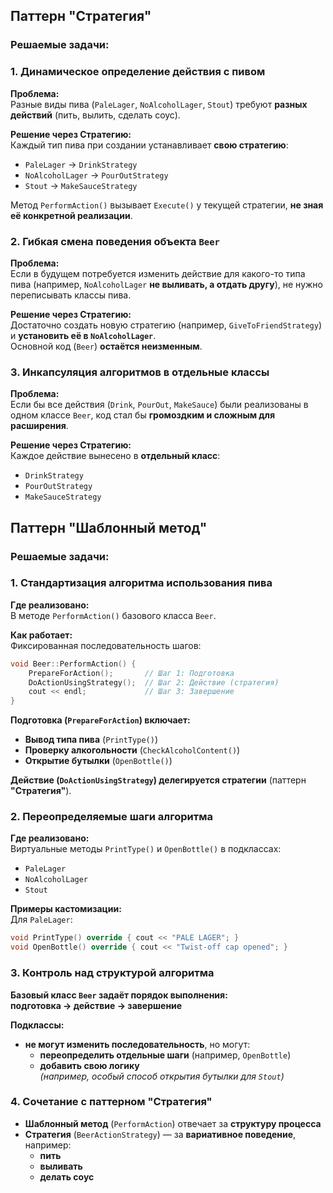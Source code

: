 ## Паттерн **"Стратегия"**

### Решаемые задачи:

### **1. Динамическое определение действия с пивом**

**Проблема:**  
Разные виды пива (`PaleLager`, `NoAlcoholLager`, `Stout`) требуют **разных действий** (пить, вылить, сделать соус).

**Решение через Стратегию:**  
Каждый тип пива при создании устанавливает **свою стратегию**:
- `PaleLager` → `DrinkStrategy`
- `NoAlcoholLager` → `PourOutStrategy`
- `Stout` → `MakeSauceStrategy`

Метод `PerformAction()` вызывает `Execute()` у текущей стратегии, **не зная её конкретной реализации**.

### **2. Гибкая смена поведения объекта `Beer`**

**Проблема:**  
Если в будущем потребуется изменить действие для какого-то типа пива (например, `NoAlcoholLager` **не выливать, а отдать другу**), не нужно переписывать классы пива.

**Решение через Стратегию:**  
Достаточно создать новую стратегию (например, `GiveToFriendStrategy`) и **установить её в `NoAlcoholLager`**.  
Основной код (`Beer`) **остаётся неизменным**.

### **3. Инкапсуляция алгоритмов в отдельные классы**

**Проблема:**  
Если бы все действия (`Drink`, `PourOut`, `MakeSauce`) были реализованы в одном классе `Beer`, код стал бы **громоздким и сложным для расширения**.

**Решение через Стратегию:**  
Каждое действие вынесено в **отдельный класс**:
- `DrinkStrategy`
- `PourOutStrategy`
- `MakeSauceStrategy`

## Паттерн **"Шаблонный метод"**

### Решаемые задачи:

### **1. Стандартизация алгоритма использования пива**

**Где реализовано:**  
В методе `PerformAction()` базового класса `Beer`.

**Как работает:**  
Фиксированная последовательность шагов:

```cpp
void Beer::PerformAction() {
    PrepareForAction();       // Шаг 1: Подготовка
    DoActionUsingStrategy();  // Шаг 2: Действие (стратегия)
    cout << endl;             // Шаг 3: Завершение
}
```
**Подготовка (`PrepareForAction`) включает:**
- **Вывод типа пива** (`PrintType()`)
- **Проверку алкогольности** (`CheckAlcoholContent()`)
- **Открытие бутылки** (`OpenBottle()`)

**Действие (`DoActionUsingStrategy`) делегируется стратегии** (паттерн **"Стратегия"**).

### **2. Переопределяемые шаги алгоритма**

**Где реализовано:**  
Виртуальные методы `PrintType()` и `OpenBottle()` в подклассах:
- `PaleLager`
- `NoAlcoholLager`
- `Stout`

**Примеры кастомизации:**  
Для `PaleLager`:

```cpp
void PrintType() override { cout << "PALE LAGER"; }
void OpenBottle() override { cout << "Twist-off cap opened"; }
```
### **3. Контроль над структурой алгоритма**

**Базовый класс `Beer` задаёт порядок выполнения:**  
**подготовка -> действие -> завершение**

**Подклассы:**
- **не могут изменить последовательность**, но могут:
  - **переопределить отдельные шаги** (например, `OpenBottle`)
  - **добавить свою логику**  
    *(например, особый способ открытия бутылки для `Stout`)*

### **4. Сочетание с паттерном "Стратегия"**

- **Шаблонный метод** (`PerformAction`) отвечает за **структуру процесса**
- **Стратегия** (`BeerActionStrategy`) — за **вариативное поведение**, например:
  - **пить**
  - **выливать**
  - **делать соус**
